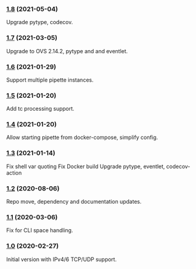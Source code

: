 ### [1.8](https://github.com/IQTLabs/pipette/compare/v1.7...v1.8) (2021-05-04)

Upgrade pytype, codecov.

### [1.7](https://github.com/IQTLabs/pipette/compare/v1.6...v1.7) (2021-03-05)

Upgrade to OVS 2.14.2, pytype and and eventlet.

### [1.6](https://github.com/IQTLabs/pipette/compare/v1.5...v1.6) (2021-01-29)

Support multiple pipette instances.

### [1.5](https://github.com/IQTLabs/pipette/compare/v1.4...v1.5) (2021-01-20)

Add tc processing support.

### [1.4](https://github.com/IQTLabs/pipette/compare/v1.3...v1.4) (2021-01-20)

Allow starting pipette from docker-compose, simplify config.

### [1.3](https://github.com/IQTLabs/pipette/compare/v1.2...v1.3) (2021-01-14)

Fix shell var quoting
Fix Docker build
Upgrade pytype, eventlet, codecov-action

### [1.2](https://github.com/IQTLabs/pipette/compare/v1.1...v1.2) (2020-08-06)

Repo move, dependency and documentation updates.

### [1.1](https://github.com/IQTLabs/pipette/compare/v1.0...v1.1) (2020-03-06)

Fix for CLI space handling.

### [1.0](https://github.com/IQTLabs/pipette/compare/a550f8d...v1.0) (2020-02-27)

Initial version with IPv4/6 TCP/UDP support.
